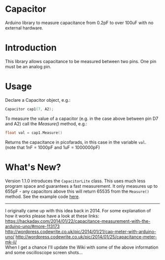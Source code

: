 Capacitor
=======
Arduino library to measure capacitance from 0.2pF to over 100uF with no external hardware.

Introduction
==========
This library allows capacitance to be measured between two pins. One pin must be an analog pin.

Usage
=====
Declare a Capacitor object, e.g.:
````cpp
Capacitor cap1(7, A2);
````
To measure the value of a capacitor (e.g. in the case above between pin D7 and A2) call the _Measure()_ method, e.g.:
````cpp
float val = cap1.Measure()
````
Returns the capacitance in picofarads, in this case in the variable ````val````.<br/>
(note that 1nF = 1000pF and 1uF = 1000000pF)

What's New?
======
Version 1.1.0 introduces the `CapacitorLite` class. This uses much less program space and guarantees a fast measurement. It only measures up to 655pF - any capacitors above this will return 65535 from the `Measure()` method. See the example code [here](examples/MeasureCapacitorLite/MeasureCapacitorLite.ino).

<hr/>

I originally came up with this idea back in 2014. For some explanation of how it works please have a look at these links: 
https://hackaday.com/2014/01/22/capacitance-measurement-with-the-arduino-uno/#more-113173 
http://wordpress.codewrite.co.uk/pic/2014/01/21/cap-meter-with-arduino-uno/ 
http://wordpress.codewrite.co.uk/pic/2014/01/25/capacitance-meter-mk-ii/ <br/>
When I get a chance I'll update the Wiki with some of the above information and some oscilloscope screen shots...
